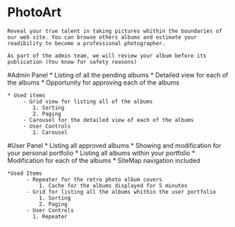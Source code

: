 # PhotoArt

    Reveal your true talent in taking pictures whithin the boundaries of our web site. You can browse others albums and estimate your readibility to become a professional photographer.
    
    As part of the admin team, we will review your album before its publication (You know for safety reasons)
    
#Admin Panel
    * Listing of all the pending albums
    * Detailed view for each of the albums
    * Opportunity for approving each of the albums
    
    * Used items
         - Grid view for listing all of the albums
            1. Sorting
            2. Paging
         - Carousel for the detailed view of each of the albums
         - User Controls
            1. Carousel
            
#User Panel
    * Listing all approved albums
    * Showing and modification for your personal portfolio
    * Listing all albums within your portfolio
    * Modification for each of the albums
    * SiteMap navigation included
    
    *Used Items
          - Repeater for the retro photo album covers
              1. Cache for the albums displayed for 5 minutes
          - Grid for listing all the albums whithin the user portfolio
              1. Sorting
              2. Paging
          - User Controls
            1. Repeater
            
